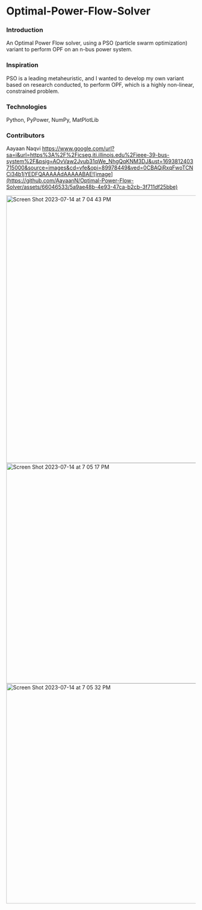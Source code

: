 # Optimal-Power-Flow-Solver


### Introduction 
An Optimal Power Flow solver, using a PSO (particle swarm optimization) variant to perform OPF on an n-bus power system.

### Inspiration
PSO is a leading metaheuristic, and I wanted to develop my own variant based on research conducted, to perform OPF, which is a highly non-linear, constrained problem.

### Technologies
Python, PyPower, NumPy, MatPlotLib

### Contributors
Aayaan Naqvi
https://www.google.com/url?sa=i&url=https%3A%2F%2Ficseg.iti.illinois.edu%2Fieee-39-bus-system%2F&psig=AOvVaw2Jvub31qWe_NhgQqKNM3DJ&ust=1693812403715000&source=images&cd=vfe&opi=89978449&ved=0CBAQjRxqFwoTCNCi34b1jYEDFQAAAAAdAAAAABAE![image](https://github.com/AayaanN/Optimal-Power-Flow-Solver/assets/66046533/5a9ae48b-4e93-47ca-b2cb-3f711df25bbe)

<img width="710" alt="Screen Shot 2023-07-14 at 7 04 43 PM" src="https://github.com/AayaanN/Optimal-Power-Flow-Solver/assets/66046533/f38efb8f-f13f-4cf4-b1d2-3fd852e0aae3">
<img width="585" alt="Screen Shot 2023-07-14 at 7 05 17 PM" src="https://github.com/AayaanN/Optimal-Power-Flow-Solver/assets/66046533/191cbf45-52c2-461d-9822-17c73851147f">
<img width="584" alt="Screen Shot 2023-07-14 at 7 05 32 PM" src="https://github.com/AayaanN/Optimal-Power-Flow-Solver/assets/66046533/c2bf1307-f9fc-4cdb-bcd4-04b667afd28e">
